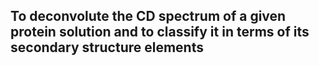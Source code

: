 ## To deconvolute the CD spectrum of a given protein solution and to classify it in terms of its secondary structure elements